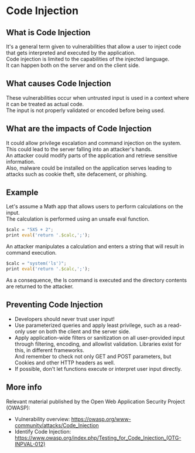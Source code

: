 # Code Injection

## What is Code Injection
It's a general term given to vulnerabilities that allow a user to inject code that gets interpreted and executed by the application.\
Code injection is limited to the capabilities of the injected language.\
It can happen both on the server and on the client side.

## What causes Code Injection
These vulnerabilities occur when untrusted input is used in a context where it can be treated as actual code.\
The input is not properly validated or encoded before being used.

## What are the impacts of Code Injection
It could allow privilege escalation and command injection on the system.\
This could lead to the server falling into an attacker's hands.\
An attacker could modify parts of the application and retrieve sensitive information.\
Also, malware could be installed on the application serves leading to attacks such as cookie theft, site defacement, or phishing.

## Example
Let's assume a Math app that allows users to perform calculations on the input.\
The calculation is performed using an unsafe eval function.

```js
$calc = "5X5 + 2";
print eval('return '.$calc,';');
```

An attacker manipulates a calculation and enters a string that will result in command execution.

```js
$calc = "system('ls')";
print eval('return '.$calc,';');
```

As a consequence, the ls command is executed and the directory contents are returned to the attacker.

## Preventing Code Injection
- Developers should never trust user input!
- Use parameterized queries and apply least privilege, such as a read-only user on both the client and the server side.
- Apply application-wide filters or sanitization on all user-provided input through filtering, encoding, and allowlist validation. Libraries exist for this, in different frameworks.\
And remember to check not only GET and POST parameters, but Cookies and other HTTP headers as well.
- If possible, don't let functions execute or interpret user input directly.

## More info

Relevant material published by the Open Web Application Security Project (OWASP):

- Vulnerability overview: https://owasp.org/www-community/attacks/Code_Injection
- Identify Code Injection: https://www.owasp.org/index.php/Testing_for_Code_Injection_(OTG-INPVAL-012)
